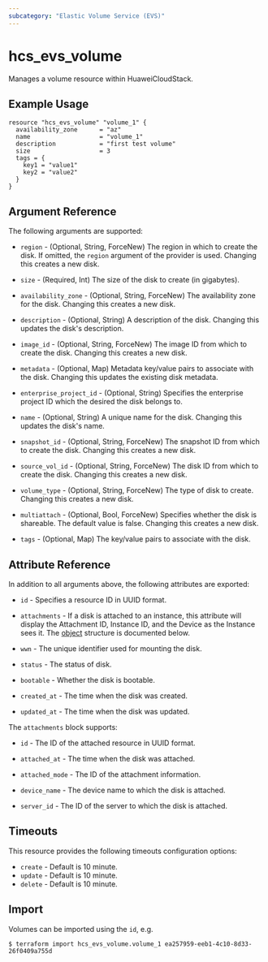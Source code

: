 ```yaml
---
subcategory: "Elastic Volume Service (EVS)"
---
```


# hcs_evs_volume

Manages a volume resource within HuaweiCloudStack.

## Example Usage

```hcl
resource "hcs_evs_volume" "volume_1" {
  availability_zone      = "az"
  name                   = "volume_1"
  description            = "first test volume"
  size                   = 3
  tags = {
    key1 = "value1"
    key2 = "value2"
  }
}
```

## Argument Reference

The following arguments are supported:

* `region` - (Optional, String, ForceNew) The region in which to create the disk. If omitted, the `region` argument of
  the provider is used. Changing this creates a new disk.

* `size` - (Required, Int) The size of the disk to create (in gigabytes).

* `availability_zone` - (Optional, String, ForceNew) The availability zone for the disk. Changing this creates a new
  disk.

* `description` - (Optional, String) A description of the disk. Changing this updates the disk's description.

* `image_id` - (Optional, String, ForceNew) The image ID from which to create the disk. Changing this creates a new
  disk.

* `metadata` - (Optional, Map) Metadata key/value pairs to associate with the disk. Changing this updates the existing
  disk metadata.

* `enterprise_project_id` - (Optional, String) Specifies the enterprise project ID which the desired the disk belongs to.

* `name` - (Optional, String) A unique name for the disk. Changing this updates the disk's name.

* `snapshot_id` - (Optional, String, ForceNew) The snapshot ID from which to create the disk. Changing this creates a
  new disk.

* `source_vol_id` - (Optional, String, ForceNew) The disk ID from which to create the disk. Changing this creates a
  new disk.

* `volume_type` - (Optional, String, ForceNew) The type of disk to create. Changing this creates a new disk.

* `multiattach` - (Optional, Bool, ForceNew) Specifies whether the disk is shareable. The default value is false. 
  Changing this creates a new disk.

* `tags` - (Optional, Map) The key/value pairs to associate with the disk.

## Attribute Reference

In addition to all arguments above, the following attributes are exported:

* `id` - Specifies a resource ID in UUID format.

* `attachments` - If a disk is attached to an instance, this attribute will display the Attachment ID, Instance ID, and
  the Device as the Instance sees it. The [object](#attachments_struct) structure is documented below.

* `wwn` - The unique identifier used for mounting the disk.

* `status` - The status of disk.

* `bootable` - Whether the disk is bootable.

* `created_at` - The time when the disk was created.

* `updated_at` - The time when the disk was updated.

<a name="attachments_struct"></a>
The `attachments` block supports:

* `id` - The ID of the attached resource in UUID format.

* `attached_at` - The time when the disk was attached.

* `attached_mode` - The ID of the attachment information.

* `device_name` - The device name to which the disk is attached.

* `server_id` - The ID of the server to which the disk is attached.

## Timeouts

This resource provides the following timeouts configuration options:

* `create` - Default is 10 minute.
* `update` - Default is 10 minute.
* `delete` - Default is 10 minute.

## Import

Volumes can be imported using the `id`, e.g.

```
$ terraform import hcs_evs_volume.volume_1 ea257959-eeb1-4c10-8d33-26f0409a755d
```
